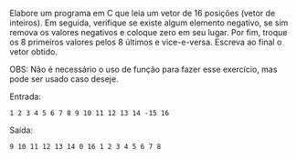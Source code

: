 Elabore um programa em C que leia um vetor de 16 posições (vetor de inteiros). Em seguida, verifique se existe algum elemento negativo, se sim remova os valores negativos e coloque zero em seu lugar. Por fim, troque os 8 primeiros valores pelos 8 últimos e vice-e-versa. Escreva ao final o vetor obtido.

OBS: Não é necessário o uso de função para fazer esse exercício, mas pode ser usado caso deseje.

Entrada:
```
1 2 3 4 5 6 7 8 9 10 11 12 13 14 -15 16
```
Saída:
```
9 10 11 12 13 14 0 16 1 2 3 4 5 6 7 8
```